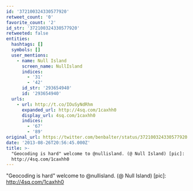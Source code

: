 ```yaml
---
id: '372100324330577920'
retweet_count: '0'
favorite_count: '2'
id_str: '372100324330577920'
retweeted: false
entities:
  hashtags: []
  symbols: []
  user_mentions:
    - name: Null Island
      screen_name: NullIsland
      indices:
        - '31'
        - '42'
      id_str: '293654940'
      id: '293654940'
  urls:
    - url: http://t.co/IOuSyNdRhm
      expanded_url: http://4sq.com/1caxhh0
      display_url: 4sq.com/1caxhh0
      indices:
        - '67'
        - '89'
original_url: https://twitter.com/benbalter/status/372100324330577920
date: '2013-08-26T20:56:45.000Z'
title: >-
  "Geocoding is hard" welcome to @nullisland. (@ Null Island) [pic]:
  http://4sq.com/1caxhh0
---
```


"Geocoding is hard" welcome to @nullisland. (@ Null Island) [pic]: http://4sq.com/1caxhh0
